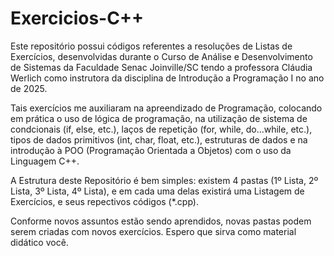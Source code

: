 # Exercicios-C++
Este repositório possui códigos referentes a resoluções de Listas de Exercícios, desenvolvidas durante o Curso de Análise e Desenvolvimento de Sistemas da Faculdade Senac Joinville/SC tendo a professora Cláudia Werlich como instrutora da disciplina de Introdução a Programação I no ano de 2025. 

Tais exercícios me auxiliaram na apreendizado de Programação, colocando em prática o uso de lógica de programação, na utilização de sistema de condcionais (if, else, etc.), laços de repetição (for, while, do...while, etc.), tipos de dados primitivos (int, char, float, etc.), estruturas de dados e na introdução à POO (Programação Orientada a Objetos) com o uso da Linguagem C++.

A Estrutura deste Repositório é bem simples: existem 4 pastas (1º Lista, 2º Lista, 3º Lista, 4º Lista), e em cada uma delas existirá uma Listagem de Exercícios, e seus repectivos códigos (*.cpp).

Conforme novos assuntos estão sendo aprendidos, novas pastas podem serem criadas com novos exercícios. Espero que sirva como material didático você.
